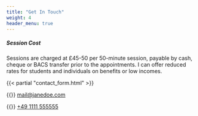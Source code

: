 ```yaml
---
title: "Get In Touch"
weight: 4
header_menu: true
---
```


##### Session Cost

Sessions are charged at £45-50 per 50-minute session, payable by cash, cheque or BACS transfer prior to the appointments. I can offer reduced rates for students and individuals on benefits or low incomes. 

{{< partial "contact_form.html" >}}

{{<icon class="fa fa-envelope">}}&nbsp;[mail@janedoe.com](mailto:your-email@your-domain.com)

{{<icon class="fa fa-phone">}}&nbsp;[+49 1111 555555](tel:+491111555555)

